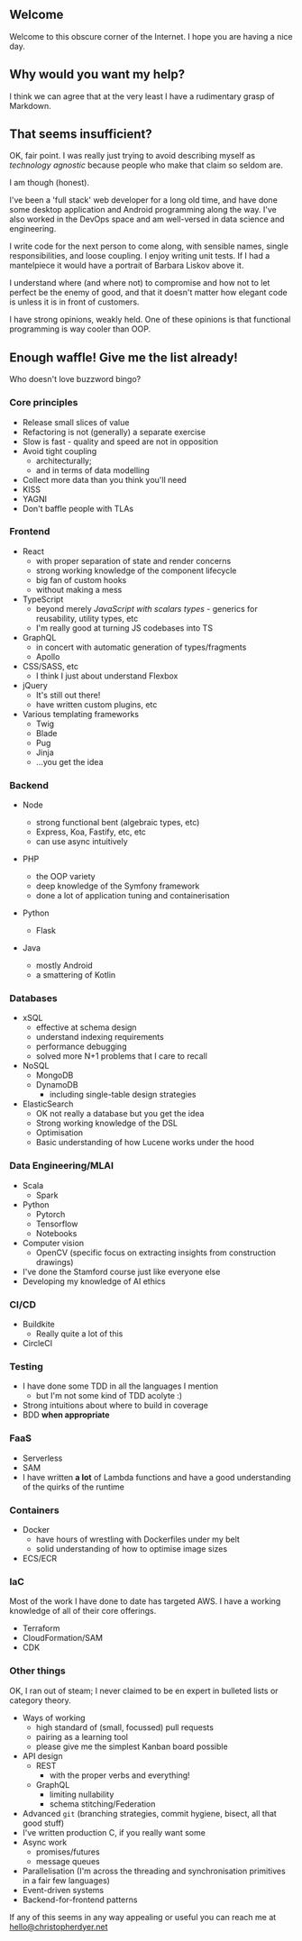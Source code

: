 ## Welcome

Welcome to this obscure corner of the Internet. I hope you are having a nice day.

## Why would you want my help?

I think we can agree that at the very least I have a rudimentary grasp of Markdown.

## That seems insufficient?

OK, fair point. I was really just trying to avoid describing myself as _technology agnostic_ because people who make that claim so seldom are.

I am though (honest).

I've been a 'full stack' web developer for a long old time, and have done some desktop application and Android programming along the way. I've also worked in the DevOps space and am well-versed in data science and engineering.

I write code for the next person to come along, with sensible names, single responsibilities, and loose coupling. I enjoy writing unit tests. If I had a mantelpiece it would have a portrait of Barbara Liskov above it.

I understand where (and where not) to compromise and how not to let perfect be the enemy of good, and that it doesn't matter how elegant code is unless it is in front of customers.

I have strong opinions, weakly held. One of these opinions is that functional programming is way cooler than OOP.

## Enough waffle! Give me the list already!

Who doesn't love buzzword bingo?

### Core principles
- Release small slices of value
- Refactoring is not (generally) a separate exercise
- Slow is fast - quality and speed are not in opposition
- Avoid tight coupling
  - architecturally;
  - and in terms of data modelling
- Collect more data than you think you'll need
- KISS
- YAGNI
- Don't baffle people with TLAs

### Frontend
- React
  - with proper separation of state and render concerns
  - strong working knowledge of the component lifecycle
  - big fan of custom hooks
  - without making a mess
- TypeScript
  - beyond merely _JavaScript with scalars types_ - generics for reusability, utility types, etc
  - I'm really good at turning JS codebases into TS
- GraphQL
  - in concert with automatic generation of types/fragments
  - Apollo
- CSS/SASS, etc
  - I think I just about understand Flexbox
- jQuery
  - It's still out there!
  - have written custom plugins, etc
- Various templating frameworks
  - Twig
  - Blade
  - Pug
  - Jinja
  - ...you get the idea

### Backend
- Node
  - strong functional bent (algebraic types, etc)
  - Express, Koa, Fastify, etc, etc
  - can use async intuitively

- PHP
  - the OOP variety
  - deep knowledge of the Symfony framework
  - done a lot of application tuning and containerisation

- Python
  - Flask

- Java
  - mostly Android
  - a smattering of Kotlin

### Databases
- xSQL
  - effective at schema design
  - understand indexing requirements
  - performance debugging
  - solved more N+1 problems that I care to recall
- NoSQL
  - MongoDB
  - DynamoDB
    - including single-table design strategies
- ElasticSearch
  - OK not really a database but you get the idea
  - Strong working knowledge of the DSL
  - Optimisation
  - Basic understanding of how Lucene works under the hood

### Data Engineering/MLAI
- Scala
  - Spark
- Python
  - Pytorch
  - Tensorflow
  - Notebooks
- Computer vision
  - OpenCV (specific focus on extracting insights from construction drawings)
- I've done the Stamford course just like everyone else
- Developing my knowledge of AI ethics

### CI/CD
- Buildkite
  - Really quite a lot of this
- CircleCI

### Testing
- I have done some TDD in all the languages I mention
  - but I'm not some kind of TDD acolyte :)
- Strong intuitions about where to build in coverage
- BDD **when appropriate**

### FaaS
- Serverless
- SAM
- I have written **a lot** of Lambda functions and have a good understanding of the quirks of the runtime

### Containers
- Docker
  - have hours of wrestling with Dockerfiles under my belt
  - solid understanding of how to optimise image sizes
- ECS/ECR

### IaC
Most of the work I have done to date has targeted AWS. I have a working knowledge of all of their core offerings.
- Terraform
- CloudFormation/SAM
- CDK

### Other things

OK, I ran out of steam; I never claimed to be en expert in bulleted lists or category theory.

- Ways of working
  - high standard of (small, focussed) pull requests
  - pairing as a learning tool
  - please give me the simplest Kanban board possible
- API design
  - REST
    - with the proper verbs and everything!
  - GraphQL
    - limiting nullability
    - schema stitching/Federation
- Advanced `git` (branching strategies, commit hygiene, bisect, all that good stuff)
- I've written production C, if you really want some
- Async work
  - promises/futures
  - message queues
- Parallelisation (I'm across the threading and synchronisation primitives in a fair few languages)
- Event-driven systems
- Backend-for-frontend patterns

If any of this seems in any way appealing or useful you can reach me at [hello@christopherdyer.net](mailto:consult@christopherdyer.net)
